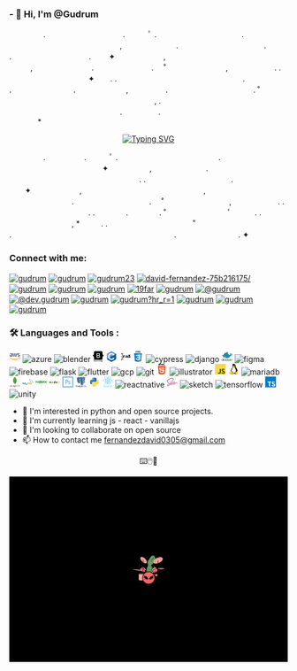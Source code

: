 <h3 align="left">- 👋 Hi, I'm @Gudrum</h3>⠀⠀⠀⠀⠀⠀.　　　　　　　　　　.　　　ﾟ .　　　　　　　　　　　. 　　　　　　　　　 　　　　　,　　　　　　　. ⠀⠀⠀⠀⠀⠀⠀⠀⠀⠀⠀⠀　　. .　　　　　　　　　　. 　　✦⠀　   　　　,　　　　　　　　　　　　　⠀　　, ⠀⠀⠀⠀⠀⠀⠀⠀⠀⠀.　　　⠀　　　⠀.　 ˚　　　⠀　  　　,　　　　　　. . ⠀　　⠀  　　　　　⠀✦⠀　 . .　　　　　　　　　　　　　　　　 .⠀　　　　　　　　 　　　　　　　　　.　　　　　　　　. ⠀　   　　　,　　    　　 .　　　　　 　　⠀　　　. ˚　　　⠀　⠀  　　　　 　　　　　　　　　　　, .　　　 ⠀ 　　    　　　　　 　　　　. ⠀⠀⠀⠀⠀⠀.　　　　　　　　　　⠀⠀ ⠀ ⠀　　　　　　　　　　　　　⠀⠀⠀⠀⠀* 
<p align="center"><a href="https://git.io/typing-svg"><img src="https://readme-typing-svg.herokuapp.com?font=Island+Moments&size=45&pause=997&color=149C00&width=435&lines=Hello%2C+Is+there+anybody+in+there%3F" alt="Typing SVG" /></a></p>
⠀⠀⠀⠀⠀⠀.　　　　　.　　　ﾟ .　　　　　　　　　　　　　. 　　　　　　　　　　　　✦ 　　　　　,　　　　　　　. ⠀⠀⠀⠀⠀⠀⠀⠀⠀⠀⠀⠀　　　　　　　　. .　　　　　　　　　　　. 　　✦⠀　   　　　,　　　　　　　　 ⠀　　　　⠀　　, ⠀⠀⠀⠀⠀⠀⠀⠀⠀⠀⠀.　　　　 　　⠀　　⠀.　 ˚　　　⠀　⠀  　　,　　　　　　. . ⠀　⠀  　　　　⠀⠀　 . .　　　　.　　　⠀ .  ˚　　　　　　　　ﾟ　　　. .⠀　　⠀‍⠀‍⠀‍⠀‍⠀⠀‍⠀‍⠀‍⠀‍⠀‍⠀, *　　⠀. .　　　　　　　　　　⠀ ˚　　　　　　　　　　　　　 .⠀　　　　　　　　　　 　　　　　　　　　　.　　　　　　　　. ✦


<h3 align="left">Connect with me:</h3>
<div>
  <p align="left">
    <a href="https://codepen.io/gudrum" target="blank"><img align="center" src="https://raw.githubusercontent.com/rahuldkjain/github-profile-readme-generator/master/src/images/icons/Social/codepen.svg" alt="gudrum" height="20" width="20" /></a>
  <a href="https://dev.to/gudrum" target="blank"><img align="center" src="https://raw.githubusercontent.com/rahuldkjain/github-profile-readme-generator/master/src/images/icons/Social/devto.svg" alt="gudrum" height="20" width="20" /></a>
    <a href="https://twitter.com/gudrum23" target="blank"><img align="center" src="https://raw.githubusercontent.com/rahuldkjain/github-profile-readme-generator/master/src/images/icons/Social/twitter.svg" alt="gudrum23" height="20" width="20" /></a>
    <a href="https://linkedin.com/in/david-fernandez-75b216175/" target="blank"><img align="center" src="https://raw.githubusercontent.com/rahuldkjain/github-profile-readme-generator/master/src/images/icons/Social/linked-in-alt.svg" alt="david-fernandez-75b216175/" height="20" width="20" /></a>
    <a href="https://stackoverflow.com/users/gudrum" target="blank"><img align="center" src="https://raw.githubusercontent.com/rahuldkjain/github-profile-readme-generator/master/src/images/icons/Social/stack-overflow.svg" alt="gudrum" height="20" width="20" /></a>
    <a href="https://codesandbox.com/gudrum" target="blank"><img align="center" src="https://raw.githubusercontent.com/rahuldkjain/github-profile-readme-generator/master/src/images/icons/Social/codesandbox.svg" alt="gudrum" height="20" width="20" /></a>
    <a href="https://kaggle.com/gudrum" target="blank"><img align="center" src="https://raw.githubusercontent.com/rahuldkjain/github-profile-readme-generator/master/src/images/icons/Social/kaggle.svg" alt="gudrum" height="20" width="20" /></a>
    <a href="https://fb.com/19far" target="blank"><img align="center" src="https://raw.githubusercontent.com/rahuldkjain/github-profile-readme-generator/master/src/images/icons/Social/facebook.svg" alt="19far" height="20" width="20" /></a>
    <a href="https://dribbble.com/gudrum" target="blank"><img align="center" src="https://raw.githubusercontent.com/rahuldkjain/github-profile-readme-generator/master/src/images/icons/Social/dribbble.svg" alt="gudrum" height="20" width="20" /></a>
    <a href="https://hashnode.com/@gudrum" target="blank"><img align="center" src="https://raw.githubusercontent.com/rahuldkjain/github-profile-readme-generator/master/src/images/icons/Social/hashnode.svg" alt="@gudrum" height="20" width="20" /></a>
    <a href="https://www.youtube.com/c/@dev.gudrum" target="blank"><img align="center" src="https://raw.githubusercontent.com/rahuldkjain/github-profile-readme-generator/master/src/images/icons/Social/youtube.svg" alt="@dev.gudrum" height="20" width="20" /></a>
    <a href="https://www.codechef.com/users/gudrum" target="blank"><img align="center" src="https://cdn.jsdelivr.net/npm/simple-icons@3.1.0/icons/codechef.svg" alt="gudrum" height="20" width="20" /></a>
    <a href="https://www.hackerrank.com/gudrum?hr_r=1" target="blank"><img align="center" src="https://raw.githubusercontent.com/rahuldkjain/github-profile-readme-generator/master/src/images/icons/Social/hackerrank.svg" alt="gudrum?hr_r=1" height="20" width="20" /></a>
    <a href="https://codeforces.com/profile/gudrum" target="blank"><img align="center" src="https://raw.githubusercontent.com/rahuldkjain/github-profile-readme-generator/master/src/images/icons/Social/codeforces.svg" alt="gudrum" height="20" width="20" /></a>
    <a href="https://www.leetcode.com/gudrum" target="blank"><img align="center" src="https://raw.githubusercontent.com/rahuldkjain/github-profile-readme-generator/master/src/images/icons/Social/leet-code.svg" alt="gudrum" height="20" width="20" /></a>
    <a href="https://www.topcoder.com/members/gudrum" target="blank"><img align="center" src="https://raw.githubusercontent.com/rahuldkjain/github-profile-readme-generator/master/src/images/icons/Social/topcoder.svg" alt="gudrum" height="20" width="20" /></a>
  </p>
</div>

### :hammer_and_wrench: Languages and Tools :
<p align="left">
<img src="https://raw.githubusercontent.com/devicons/devicon/master/icons/amazonwebservices/amazonwebservices-original-wordmark.svg" alt="aws" width="20" height="20"/> </a>  
<img src="https://www.vectorlogo.zone/logos/microsoft_azure/microsoft_azure-icon.svg" alt="azure" width="20" height="20"/> </a>   
<img src="https://download.blender.org/branding/community/blender_community_badge_white.svg" alt="blender" width="20" height="20"/> </a> 
<img src="https://raw.githubusercontent.com/devicons/devicon/master/icons/bootstrap/bootstrap-plain-wordmark.svg" alt="bootstrap" width="20" height="20"/> </a> 
<img src="https://raw.githubusercontent.com/devicons/devicon/master/icons/c/c-original.svg" alt="c" width="20" height="20"/> </a> 
<img src="https://raw.githubusercontent.com/Hardik0307/Hardik0307/master/assets/canvasjs-charts.svg" alt="canvasjs" width="20" height="20"/> </a> 
<img src="https://raw.githubusercontent.com/devicons/devicon/master/icons/css3/css3-original-wordmark.svg" alt="css3" width="20" height="20"/> </a> 
<img src="https://raw.githubusercontent.com/simple-icons/simple-icons/6e46ec1fc23b60c8fd0d2f2ff46db82e16dbd75f/icons/cypress.svg" alt="cypress" width="20" height="20"/> </a> 
<img src="https://cdn.worldvectorlogo.com/logos/django.svg" alt="django" width="20" height="20"/> </a> 
<img src="https://raw.githubusercontent.com/devicons/devicon/master/icons/docker/docker-original-wordmark.svg" alt="docker" width="20" height="20"/> </a> 
<img src="https://www.vectorlogo.zone/logos/figma/figma-icon.svg" alt="figma" width="20" height="20"/> </a> 
<img src="https://www.vectorlogo.zone/logos/firebase/firebase-icon.svg" alt="firebase" width="20" height="20"/></a> 
<img src="https://www.vectorlogo.zone/logos/pocoo_flask/pocoo_flask-icon.svg" alt="flask" width="20" height="20"/> </a> 
<img src="https://www.vectorlogo.zone/logos/flutterio/flutterio-icon.svg" alt="flutter" width="20" height="20"/></a> 
<img src="https://www.vectorlogo.zone/logos/google_cloud/google_cloud-icon.svg" alt="gcp" width="20" height="20"/> </a> 
<img src="https://www.vectorlogo.zone/logos/git-scm/git-scm-icon.svg" alt="git" width="20" height="20"/> </a> 
<img src="https://raw.githubusercontent.com/devicons/devicon/master/icons/html5/html5-original-wordmark.svg" alt="html5" width="20" height="20"/> </a>
<img src="https://www.vectorlogo.zone/logos/adobe_illustrator/adobe_illustrator-icon.svg" alt="illustrator" width="20" height="20"/> </a> 
<img src="https://raw.githubusercontent.com/devicons/devicon/master/icons/javascript/javascript-original.svg" alt="javascript" width="20" height="20"/> </a> 
<img src="https://raw.githubusercontent.com/devicons/devicon/master/icons/linux/linux-original.svg" alt="linux" width="20" height="20"/> </a> 
<img src="https://www.vectorlogo.zone/logos/mariadb/mariadb-icon.svg" alt="mariadb" width="20" height="20"/> </a>
<img src="https://raw.githubusercontent.com/devicons/devicon/master/icons/mongodb/mongodb-original-wordmark.svg" alt="mongodb" width="20" height="20"/> </a> 
<img src="https://raw.githubusercontent.com/devicons/devicon/master/icons/mysql/mysql-original-wordmark.svg" alt="mysql" width="20" height="20"/> </a> 
<img src="https://raw.githubusercontent.com/devicons/devicon/master/icons/nginx/nginx-original.svg" alt="nginx" width="20" height="20"/> </a> 
<img src="https://raw.githubusercontent.com/devicons/devicon/master/icons/nodejs/nodejs-original-wordmark.svg" alt="nodejs" width="20" height="20"/> </a> 
<img src="https://raw.githubusercontent.com/devicons/devicon/master/icons/photoshop/photoshop-line.svg" alt="photoshop" width="20" height="20"/> </a> 
<img src="https://raw.githubusercontent.com/devicons/devicon/master/icons/postgresql/postgresql-original-wordmark.svg" alt="postgresql" width="20" height="20"/> </a> 
<img src="https://raw.githubusercontent.com/devicons/devicon/master/icons/python/python-original.svg" alt="python" width="20" height="20"/> </a> 
<img src="https://raw.githubusercontent.com/devicons/devicon/master/icons/react/react-original-wordmark.svg" alt="react" width="20" height="20"/> </a> 
<img src="https://reactnative.dev/img/header_logo.svg" alt="reactnative" width="20" height="20"/> </a> 
<img src="https://raw.githubusercontent.com/devicons/devicon/master/icons/sass/sass-original.svg" alt="sass" width="20" height="20"/> </a> 
<img src="https://www.vectorlogo.zone/logos/sketchapp/sketchapp-icon.svg" alt="sketch" width="20" height="20"/> </a> 
<img src="https://www.vectorlogo.zone/logos/tensorflow/tensorflow-icon.svg" alt="tensorflow" width="20" height="20"/> </a> 
<img src="https://raw.githubusercontent.com/devicons/devicon/master/icons/typescript/typescript-original.svg" alt="typescript" width="20" height="20"/> </a> 
<img src="https://www.vectorlogo.zone/logos/unity3d/unity3d-icon.svg" alt="unity" width="20" height="20"/> </a> </p>

- 👀 I'm interested in python and open source projects.
- 🌱 I'm currently learning js - react - vanillajs
- 💞️ I'm looking to collaborate on open source
- 📫 How to contact me fernandezdavid0305@gmail.com

<p align="center">⌨️🖱️🦖</p>

![](Artboard.png)

<body background="Artboard.png">
